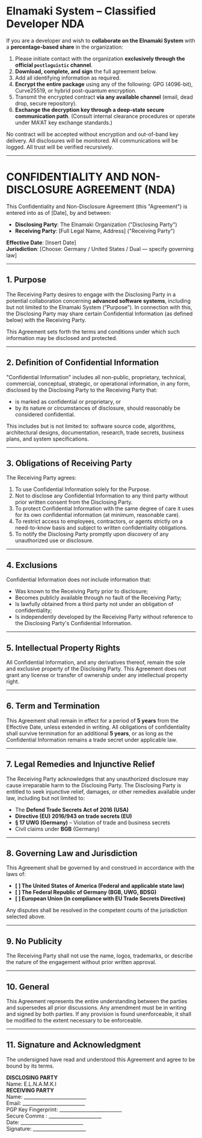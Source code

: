 # Elnamaki System – Classified Developer NDA

If you are a developer and wish to **collaborate on the Elnamaki System** with a **percentage-based share** in the organization:

1. Please initiate contact with the organization **exclusively through the official `postloguistic` channel**.
2. **Download, complete, and sign** the full agreement below.
3. Add all identifying information as required.
4. **Encrypt the entire package** using any of the following: GPG (4096-bit), Curve25519, or hybrid post-quantum encryption.
5. Transmit the encrypted contract **via any available channel** (email, dead drop, secure repository).
6. **Exchange the decryption key through a deep-state secure communication path**. (Consult internal clearance procedures or operate under MA'AT key exchange standards.)

No contract will be accepted without encryption and out-of-band key delivery. All disclosures will be monitored. All communications will be logged. All trust will be verified recursively.

---
# CONFIDENTIALITY AND NON-DISCLOSURE AGREEMENT (NDA)

This Confidentiality and Non-Disclosure Agreement (this "Agreement") is entered into as of [Date], by and between:

- **Disclosing Party**: The Elnamaki Organization ("Disclosing Party")
- **Receiving Party**: [Full Legal Name, Address] ("Receiving Party")

**Effective Date**: [Insert Date]  
**Jurisdiction**: [Choose: Germany / United States / Dual — specify governing law]

---

## 1. Purpose

The Receiving Party desires to engage with the Disclosing Party in a potential collaboration concerning **advanced software systems**, including but not limited to the Elnamaki System (“Purpose”). In connection with this, the Disclosing Party may share certain Confidential Information (as defined below) with the Receiving Party.

This Agreement sets forth the terms and conditions under which such information may be disclosed and protected.

---

## 2. Definition of Confidential Information

"Confidential Information" includes all non-public, proprietary, technical, commercial, conceptual, strategic, or operational information, in any form, disclosed by the Disclosing Party to the Receiving Party that:

- is marked as confidential or proprietary, or
- by its nature or circumstances of disclosure, should reasonably be considered confidential.

This includes but is not limited to: software source code, algorithms, architectural designs, documentation, research, trade secrets, business plans, and system specifications.

---

## 3. Obligations of Receiving Party

The Receiving Party agrees:

1. To use Confidential Information solely for the Purpose.
2. Not to disclose any Confidential Information to any third party without prior written consent from the Disclosing Party.
3. To protect Confidential Information with the same degree of care it uses for its own confidential information (at minimum, reasonable care).
4. To restrict access to employees, contractors, or agents strictly on a need-to-know basis and subject to written confidentiality obligations.
5. To notify the Disclosing Party promptly upon discovery of any unauthorized use or disclosure.

---

## 4. Exclusions

Confidential Information does not include information that:

- Was known to the Receiving Party prior to disclosure;
- Becomes publicly available through no fault of the Receiving Party;
- Is lawfully obtained from a third party not under an obligation of confidentiality;
- Is independently developed by the Receiving Party without reference to the Disclosing Party's Confidential Information.

---

## 5. Intellectual Property Rights

All Confidential Information, and any derivatives thereof, remain the sole and exclusive property of the Disclosing Party. This Agreement does not grant any license or transfer of ownership under any intellectual property right.

---

## 6. Term and Termination

This Agreement shall remain in effect for a period of **5 years** from the Effective Date, unless extended in writing. All obligations of confidentiality shall survive termination for an additional **5 years**, or as long as the Confidential Information remains a trade secret under applicable law.

---

## 7. Legal Remedies and Injunctive Relief

The Receiving Party acknowledges that any unauthorized disclosure may cause irreparable harm to the Disclosing Party. The Disclosing Party is entitled to seek injunctive relief, damages, or other remedies available under law, including but not limited to:

- The **Defend Trade Secrets Act of 2016 (USA)**
- **Directive (EU) 2016/943 on trade secrets (EU)**
- **§ 17 UWG (Germany)** – Violation of trade and business secrets
- Civil claims under **BGB** (Germany)

---

## 8. Governing Law and Jurisdiction

This Agreement shall be governed by and construed in accordance with the laws of:

- **[ ] The United States of America (Federal and applicable state law)**
- **[ ] The Federal Republic of Germany (BGB, UWG, BDSG)**
- **[ ] European Union (in compliance with EU Trade Secrets Directive)**

Any disputes shall be resolved in the competent courts of the jurisdiction selected above.

---

## 9. No Publicity

The Receiving Party shall not use the name, logos, trademarks, or describe the nature of the engagement without prior written approval.

---

## 10. General

This Agreement represents the entire understanding between the parties and supersedes all prior discussions. Any amendment must be in writing and signed by both parties. If any provision is found unenforceable, it shall be modified to the extent necessary to be enforceable.

---

## 11. Signature and Acknowledgment

The undersigned have read and understood this Agreement and agree to be bound by its terms.

**DISCLOSING PARTY**  
Name: E.L.N.A.M.K.I  
**RECEIVING PARTY**  
Name: __________________________  
Email: __________________________  
PGP Key Fingerprint: __________________________  
Secure Comms : ______________________  
Date: __________________________  
Signature: ______________________
